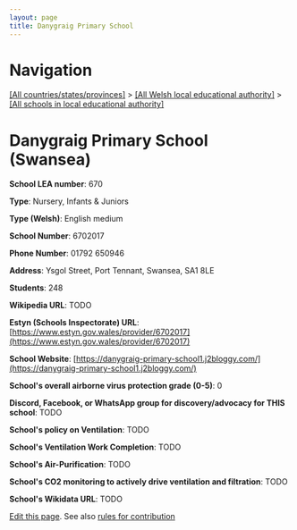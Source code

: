 ```yaml
---
layout: page
title: Danygraig Primary School
---
```

# Navigation

[[All countries/states/provinces]](../../..) > [[All Welsh local educational authority]](../..) > [[All schools in local educational authority]](..)

# Danygraig Primary School (Swansea)

**School LEA number**: 670

**Type**: Nursery, Infants & Juniors

**Type (Welsh)**: English medium

**School Number**: 6702017

**Phone Number**: 01792 650946

**Address**: Ysgol Street, Port Tennant, Swansea, SA1 8LE

**Students**: 248

**Wikipedia URL**: TODO

**Estyn (Schools Inspectorate) URL**: [https://www.estyn.gov.wales/provider/6702017](https://www.estyn.gov.wales/provider/6702017)

**School Website**: [https://danygraig-primary-school1.j2bloggy.com/](https://danygraig-primary-school1.j2bloggy.com/)

**School's overall airborne virus protection grade (0-5)**: 0

**Discord, Facebook, or WhatsApp group for discovery/advocacy for THIS school**: TODO

**School's policy on Ventilation**: TODO

**School's Ventilation Work Completion**: TODO

**School's Air-Purification**: TODO

**School's CO2 monitoring to actively drive ventilation and filtration**: TODO

**School's Wikidata URL**: TODO




[Edit this page](https://github.com/VentilationProject/Wales/edit/prif/./Swansea/Danygraig_Primary_School.md). See also [rules for contribution](../../../contribution-rules/)